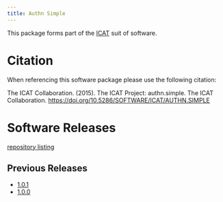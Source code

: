 ```yaml
---
title: Authn Simple
---
```


This package forms part of the [ICAT](/releases/) suit of software.

# Citation

When referencing this software package please use the following citation:

The ICAT Collaboration. (2015). The ICAT Project: authn.simple. The ICAT Collaboration. https://doi.org/10.5286/SOFTWARE/ICAT/AUTHN.SIMPLE
# Software Releases

 [repository listing](https://repo.icatproject.org/site/authn/simple/)
 
## Previous Releases

 - [1.0.1](/releases/packages/authn-simple/1-0-1/)
 - [1.0.0](/releases/packages/authn-simple/1-0-0/)
 